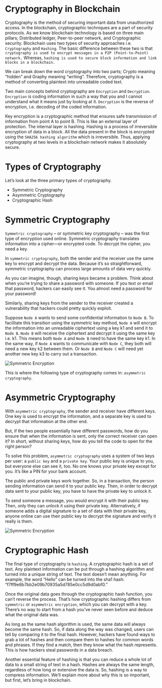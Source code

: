 # Cryptography in Blockchain

Cryptography is the method of securing important data from unauthorized access. In the blockchain, cryptographic techniques are a part of security protocols. As we know blockchain technology is based on three main pillars; Distributed ledger, Peer-to-peer network, and Cryptographic security. Blockchain uses two types of security approaches i.e. `Cryptography` and `Hashing`. The basic difference between these two is that `cryptography is used to encrypt messages in a P2P (Point-to-Point) network.` Whereas, `hashing is used to secure block information and link blocks in a blockchain.` 

We can break down the word cryptography into two parts; Crypto meaning “hidden” and Graphy meaning “writing”. Therefore, cryptography is a method of converting plaintext into unreadable coded text. 

Two main concepts behind cryptography are `Encryption` and `Decryption`. `Encryption` is coding information in such a way that you and I cannot understand what it means just by looking at it. `Decryption` is the reverse of encryption, i.e. decoding of the coded information.

Key encryption is a cryptographic method that ensures safe transmission of information from point A to point B. This is like an external layer of protection. The internal layer is hashing. Hashing is a process of irreversible encryption of data in a block. All the data present in the block is encrypted using the `SHA256 hashing algorithm` which is irreversible. Thus, applying cryptography at two levels in a blockchain network makes it absolutely secure. 


# Types of Cryptography

 Let’s look at the three primary types of cryptography.
 - Symmetric Cryptography
 - Asymmetric Cryptography
 - Cryptographic Hash
 
 
# Symmetric Cryptography
 
`Symmetric cryptography` – or symmetric key cryptography – was the first type of encryption used online. Symmetric cryptography translates information into a cipher—or encrypted code. To decrypt the cipher, you need a key. 

In `symmetric cryptography`, both the sender and the receiver use the same key to encrypt and decrypt the data. Because it’s so straightforward, symmetric cryptography can process large amounts of data very quickly. 

As you can imagine, though, sharing keys became a problem. Think about when you’re trying to share a password with someone. If you text or email that password, hackers can easily see it. You almost need a password for your password! 

Similarly, sharing keys from the sender to the receiver created a vulnerability that hackers could pretty quickly exploit. 

Suppose `Node A` wants to send some confidential information to `Node B`. To facilitate this transition using the symmetric key method, `Node A` will encrypt the information into an unreadable ciphertext using a key k1 and send it to `Node B`. `Node B` will receive the ciphertext and decrypt it using the same key i.e. k1. This means both `Node A` and `Node B` need to have the same key k1. In the same way, if `Node A` wants to communicate with `Node C`, they both will need a new key k2 between them. Or `Node B` and `Node C` will need yet another new key k3 to carry out a transaction. 


![Symmetric Encryption](https://www.ssl2buy.com/wiki/wp-content/uploads/2015/12/Symmetric-Encryption.png)


This is where the following type of cryptography comes in: `asymmetric cryptography`. 



# Asymmetric Cryptography

With `asymmetric cryptography`, the sender and receiver have different keys. One key is used to encrypt the information, and a separate key is used to decrypt that information at the other end. 

But, if the two people essentially have different passwords, how do you ensure that when the information is sent, only the correct receiver can open it? In short, without sharing keys, how do you tell the code to open for the right person? 

To solve this problem, `asymmetric cryptography` uses a system of two keys per user: a `public key` and a `private key`. Your public key is unique to you, but everyone else can see it, too. No one knows your private key except for you. It’s like a PIN for your bank account.

The public and private keys work together. So, in a transaction, the person sending information can send it to your public key. Then, in order to decrypt data sent to your public key, you have to have the private key to unlock it. 

To send someone a message, you would encrypt it with their public key. Then, only they can unlock it using their private key. Alternatively, if someone adds a digital signature to a set of data with their private key, anyone online can use their public key to decrypt the signature and verify it really is them.

![Symmetric Encryption](https://www.simplilearn.com/ice9/free_resources_article_thumb/alice.PNG)


# Cryptographic Hash

The final type of cryptography is `hashing`. A cryptographic hash is a set of text. Any plaintext information can be put through a hashing algorithm and turned into a unique string of text. The text doesn’t mean anything. For example, the word “Hello” can be turned into the sha1 hash: “f7ff9e8b7bb2e09b70935a5d785e0cc5d9d0abf0.”

Once the original data goes through the cryptographic hash function, you can’t reverse the process. That’s how cryptographic hashing differs from `symmetric` or `asymmetric encryption`, which you can decrypt with a key. There’s no way to start from a hash you’ve never seen before and deduce what the original data was. 

As long as the same hash algorithm is used, the same data will always become the same hash. So, if data along the way was changed, users can tell by comparing it to the final hash. However, hackers have found ways to grab a lot of hashes and then compare them to hashes for common words and phrases. If they find a match, then they know what the hash represents. This is how hackers steal passwords in a data breach. 

Another essential feature of hashing is that you can reduce a whole lot of data to a small string of text in a hash. Hashes are always the same length, regardless of how long or extensive the data is. So, hashing is a way to compress information. We’ll explain more about why this is so important, but first, let’s bring in blockchain.







